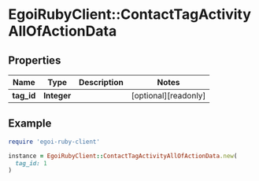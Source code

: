 # EgoiRubyClient::ContactTagActivityAllOfActionData

## Properties

| Name | Type | Description | Notes |
| ---- | ---- | ----------- | ----- |
| **tag_id** | **Integer** |  | [optional][readonly] |

## Example

```ruby
require 'egoi-ruby-client'

instance = EgoiRubyClient::ContactTagActivityAllOfActionData.new(
  tag_id: 1
)
```

